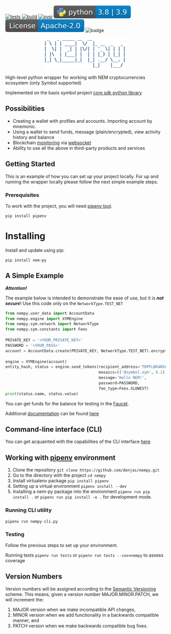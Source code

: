 [![tests](https://github.com/denjas/nempy/actions/workflows/tests.yml/badge.svg)](https://github.com/denjas/nempy/actions/workflows/tests.yml)
[![build](https://github.com/denjas/nempy/actions/workflows/build.yml/badge.svg)](https://github.com/denjas/nempy/actions/workflows/build.yml)
[![pypi](https://badge.fury.io/py/nem-py.svg)](https://pypi.org/project/nem-py/)
[![python-ver](https://github.com/denjas/nempy/raw/main/.github/badges/python-version.svg)](https://www.python.org/)
[![license](https://github.com/denjas/nempy/raw/main/.github/badges/license.svg)](https://github.com/denjas/nempy/blob/main/LICENSE)
![badge](https://img.shields.io/endpoint?url=https://gist.githubusercontent.com/denjas/9c7a615b3b16ced41d8530c7535ca131/raw/coverage.json)

<img src="https://raw.githubusercontent.com/denjas/nempy/dev/docs/nempy.png" style="display:block;float:none;margin-left:auto;margin-right:auto;">

High-level python wrapper for working with NEM cryptocurrencies ecosystem (only Symbol supported)

Implemented on the basis symbol project [core sdk python library](https://github.com/symbol/symbol-sdk-core-python)
## Possibilities
* Creating a wallet with profiles and accounts. Importing account by mnemonic.
* Using a wallet to send funds, message (plain/encrypted), view activity history and balance
* Blockchain [monitoring](https://docs.symbolplatform.com/api.html#websockets) via [websocket](https://ru.wikipedia.org/wiki/WebSocket)
* Ability to use all the above in third-party products and services

## Getting Started

This is an example of how you can set up your project locally. 
For up and running the wrapper locally please follow the next simple example steps.

### Prerequisites

To work with the project, you will need [pipenv tool](https://pypi.org/project/pipenv/).
  ```shell
  pip install pipenv
  ```

# Installing
Install and update using pip:
  ```shell
  pip install nem-py
  ```
## A Simple Example

**_Attention!_**

The example below is intended to demonstrate the ease of use, but it is **_not secure_**! Use this code only on the `NetworkType.TEST_NET`
```python
from nempy.user_data import AccountData
from nempy.engine import XYMEngine
from nempy.sym.network import NetworkType
from nempy.sym.constants import Fees

PRIVATE_KEY = '<YOUR_PRIVATE_KEY>'
PASSWORD = '<YOUR_PASS>'
account = AccountData.create(PRIVATE_KEY, NetworkType.TEST_NET).encrypt(PASSWORD)

engine = XYMEngine(account)
entity_hash, status = engine.send_tokens(recipient_address='TDPFLBK4NSCKUBGAZDWQWCUFNJOJB33Y5R5AWPQ',
                                         mosaics=[('@symbol.xym', 0.1), ],
                                         message='Hallo NEM!',
                                         password=PASSWORD,
                                         fee_type=Fees.SLOWEST)
print(status.name, status.value)
```
You can get funds for the balance for testing in the [Faucet](http://faucet.testnet.symboldev.network/).

Additional [documentation](https://denjas.github.io/nempy/) can be found [here](https://denjas.github.io/nempy/)
## Command-line interface (CLI)
You can get acquainted with the capabilities of the CLI interface [here](https://github.com/denjas/nempy/blob/main/docs/cli.md)

## Working with [pipenv](https://pipenv.pypa.io/) environment
1. Clone the repository `git clone https://github.com/denjas/nempy.git`
2. Go to the directory with the project `cd nempy`
3. Install virtualenv package `pip install pipenv`
4. Setting up a virtual environment `pipenv install --dev`
5. Installing a nem-py package into the environment `pipenv run pip install .` or `pipenv run pip install -e .` for development mode.
### Running CLI utility
```shell
pipenv run nempy-cli.py
```
### Testing
Follow the previous steps to set up your environment.

Running tests `pipenv run tests` or `pipenv run tests --cov=nempy` to assess coverage

## Version Numbers
Version numbers will be assigned according to the [Semantic Versioning](https://semver.org/) scheme.
This means, given a version number MAJOR.MINOR.PATCH, we will increment the:

1. MAJOR version when we make incompatible API changes,
2. MINOR version when we add functionality in a backwards compatible manner, and
3. PATCH version when we make backwards compatible bug fixes.
